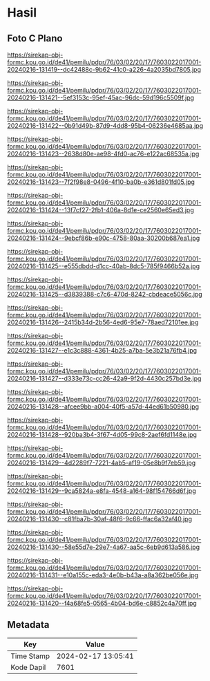 # Hasil

## Foto C Plano

https://sirekap-obj-formc.kpu.go.id/de41/pemilu/pdpr/76/03/02/20/17/7603022017001-20240216-131419--dc42488c-9b62-41c0-a226-4a2035bd7805.jpg

https://sirekap-obj-formc.kpu.go.id/de41/pemilu/pdpr/76/03/02/20/17/7603022017001-20240216-131421--5ef3153c-95ef-45ac-96dc-59d196c5509f.jpg

https://sirekap-obj-formc.kpu.go.id/de41/pemilu/pdpr/76/03/02/20/17/7603022017001-20240216-131422--0b91d49b-87d9-4dd8-95b4-06236e4685aa.jpg

https://sirekap-obj-formc.kpu.go.id/de41/pemilu/pdpr/76/03/02/20/17/7603022017001-20240216-131423--2638d80e-ae98-4fd0-ac76-e122ac68535a.jpg

https://sirekap-obj-formc.kpu.go.id/de41/pemilu/pdpr/76/03/02/20/17/7603022017001-20240216-131423--7f2f98e8-0496-4f10-ba0b-e361d801fd05.jpg

https://sirekap-obj-formc.kpu.go.id/de41/pemilu/pdpr/76/03/02/20/17/7603022017001-20240216-131424--13f7cf27-2fb1-406a-8d1e-ce2560e65ed3.jpg

https://sirekap-obj-formc.kpu.go.id/de41/pemilu/pdpr/76/03/02/20/17/7603022017001-20240216-131424--9ebcf86b-e90c-4758-80aa-30200b687ea1.jpg

https://sirekap-obj-formc.kpu.go.id/de41/pemilu/pdpr/76/03/02/20/17/7603022017001-20240216-131425--e555dbdd-d1cc-40ab-8dc5-785f9466b52a.jpg

https://sirekap-obj-formc.kpu.go.id/de41/pemilu/pdpr/76/03/02/20/17/7603022017001-20240216-131425--d3839388-c7c6-470d-8242-cbdeace5056c.jpg

https://sirekap-obj-formc.kpu.go.id/de41/pemilu/pdpr/76/03/02/20/17/7603022017001-20240216-131426--2415b34d-2b56-4ed6-95e7-78aed72101ee.jpg

https://sirekap-obj-formc.kpu.go.id/de41/pemilu/pdpr/76/03/02/20/17/7603022017001-20240216-131427--e1c3c888-4361-4b25-a7ba-5e3b21a76fb4.jpg

https://sirekap-obj-formc.kpu.go.id/de41/pemilu/pdpr/76/03/02/20/17/7603022017001-20240216-131427--d333e73c-cc26-42a9-9f2d-4430c257bd3e.jpg

https://sirekap-obj-formc.kpu.go.id/de41/pemilu/pdpr/76/03/02/20/17/7603022017001-20240216-131428--afcee9bb-a004-40f5-a57d-44ed61b50980.jpg

https://sirekap-obj-formc.kpu.go.id/de41/pemilu/pdpr/76/03/02/20/17/7603022017001-20240216-131428--920ba3b4-3f67-4d05-99c8-2aef6fd1148e.jpg

https://sirekap-obj-formc.kpu.go.id/de41/pemilu/pdpr/76/03/02/20/17/7603022017001-20240216-131429--4d2289f7-7221-4ab5-af19-05e8b9f7eb59.jpg

https://sirekap-obj-formc.kpu.go.id/de41/pemilu/pdpr/76/03/02/20/17/7603022017001-20240216-131429--9ca5824a-e8fa-4548-a164-98f154766d6f.jpg

https://sirekap-obj-formc.kpu.go.id/de41/pemilu/pdpr/76/03/02/20/17/7603022017001-20240216-131430--c81fba7b-30af-48f6-9c66-ffac6a32af40.jpg

https://sirekap-obj-formc.kpu.go.id/de41/pemilu/pdpr/76/03/02/20/17/7603022017001-20240216-131430--58e55d7e-29e7-4a67-aa5c-6eb9d613a586.jpg

https://sirekap-obj-formc.kpu.go.id/de41/pemilu/pdpr/76/03/02/20/17/7603022017001-20240216-131431--e10a155c-eda3-4e0b-b43a-a8a362be056e.jpg

https://sirekap-obj-formc.kpu.go.id/de41/pemilu/pdpr/76/03/02/20/17/7603022017001-20240216-131420--f4a68fe5-0565-4b04-bd6e-c8852c4a70ff.jpg


## Metadata

| Key        | Value               |
| ---------- | ------------------- |
| Time Stamp | 2024-02-17 13:05:41 |
| Kode Dapil | 7601                |



